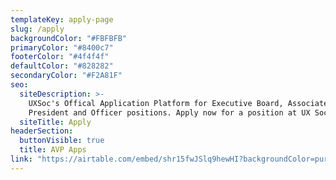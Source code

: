 ```yaml
---
templateKey: apply-page
slug: /apply
backgroundColor: "#FBFBFB"
primaryColor: "#8400c7"
footerColor: "#4f4f4f"
defaultColor: "#828282"
secondaryColor: "#F2A81F"
seo:
  siteDescription: >-
    UXSoc's Offical Application Platform for Executive Board, Associate Vice
    President and Officer positions. Apply now for a position at UX Society!
  siteTitle: Apply
headerSection:
  buttonVisible: true
  title: AVP Apps
link: "https://airtable.com/embed/shr15fwJSlq9hewHI?backgroundColor=purple"
---
```

